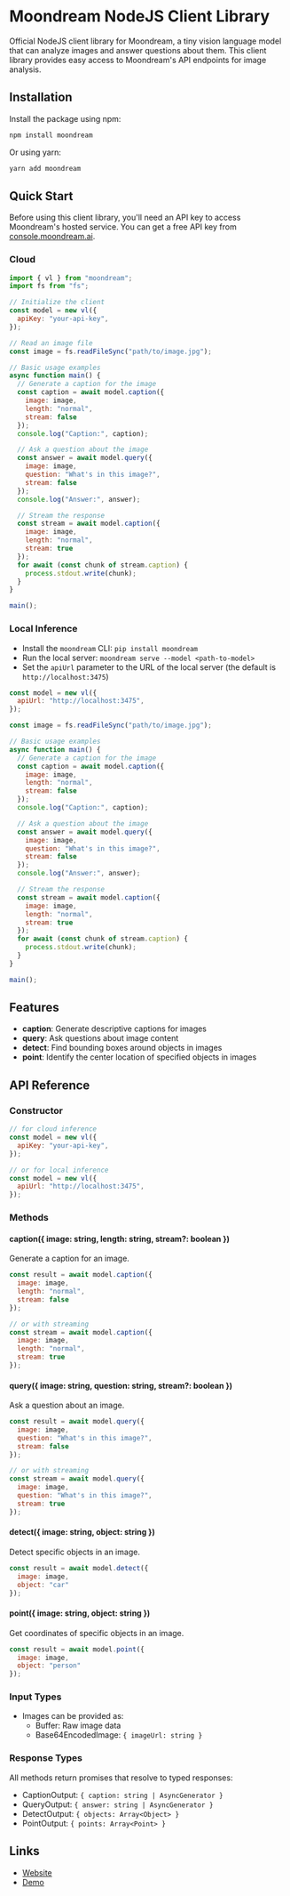 # Moondream NodeJS Client Library

Official NodeJS client library for Moondream, a tiny vision language model that can
analyze images and answer questions about them. This client library provides easy
access to Moondream's API endpoints for image analysis.

## Installation

Install the package using npm:

```bash
npm install moondream
```

Or using yarn:

```bash
yarn add moondream
```

## Quick Start

Before using this client library, you'll need an API key to access Moondream's hosted service.
You can get a free API key from [console.moondream.ai](https://console.moondream.ai).

### Cloud

```javascript
import { vl } from "moondream";
import fs from "fs";

// Initialize the client
const model = new vl({
  apiKey: "your-api-key",
});

// Read an image file
const image = fs.readFileSync("path/to/image.jpg");

// Basic usage examples
async function main() {
  // Generate a caption for the image
  const caption = await model.caption({
    image: image,
    length: "normal",
    stream: false
  });
  console.log("Caption:", caption);

  // Ask a question about the image
  const answer = await model.query({
    image: image,
    question: "What's in this image?",
    stream: false
  });
  console.log("Answer:", answer);

  // Stream the response
  const stream = await model.caption({
    image: image,
    length: "normal",
    stream: true
  });
  for await (const chunk of stream.caption) {
    process.stdout.write(chunk);
  }
}

main();
```

### Local Inference

- Install the `moondream` CLI: `pip install moondream`
- Run the local server: `moondream serve --model <path-to-model>`
- Set the `apiUrl` parameter to the URL of the local server (the default is `http://localhost:3475`)

```javascript
const model = new vl({
  apiUrl: "http://localhost:3475",
});

const image = fs.readFileSync("path/to/image.jpg");

// Basic usage examples
async function main() {
  // Generate a caption for the image
  const caption = await model.caption({
    image: image,
    length: "normal",
    stream: false
  });
  console.log("Caption:", caption);

  // Ask a question about the image
  const answer = await model.query({
    image: image,
    question: "What's in this image?",
    stream: false
  });
  console.log("Answer:", answer);

  // Stream the response
  const stream = await model.caption({
    image: image,
    length: "normal",
    stream: true
  });
  for await (const chunk of stream.caption) {
    process.stdout.write(chunk);
  }
}

main();
```

## Features

- **caption**: Generate descriptive captions for images
- **query**: Ask questions about image content
- **detect**: Find bounding boxes around objects in images
- **point**: Identify the center location of specified objects in images

## API Reference

### Constructor

```javascript
// for cloud inference
const model = new vl({
  apiKey: "your-api-key",
});

// or for local inference
const model = new vl({
  apiUrl: "http://localhost:3475",
});
```

### Methods

#### caption({ image: string, length: string, stream?: boolean })

Generate a caption for an image.

```javascript
const result = await model.caption({
  image: image,
  length: "normal",
  stream: false
});

// or with streaming
const stream = await model.caption({
  image: image,
  length: "normal",
  stream: true
});
```

#### query({ image: string, question: string, stream?: boolean })

Ask a question about an image.

```javascript
const result = await model.query({
  image: image,
  question: "What's in this image?",
  stream: false
});

// or with streaming
const stream = await model.query({
  image: image,
  question: "What's in this image?",
  stream: true
});
```

#### detect({ image: string, object: string })

Detect specific objects in an image.

```javascript
const result = await model.detect({
  image: image,
  object: "car"
});
```

#### point({ image: string, object: string })

Get coordinates of specific objects in an image.

```javascript
const result = await model.point({
  image: image,
  object: "person"
});
```

### Input Types

- Images can be provided as:
  - Buffer: Raw image data
  - Base64EncodedImage: `{ imageUrl: string }`

### Response Types

All methods return promises that resolve to typed responses:

- CaptionOutput: `{ caption: string | AsyncGenerator }`
- QueryOutput: `{ answer: string | AsyncGenerator }`
- DetectOutput: `{ objects: Array<Object> }`
- PointOutput: `{ points: Array<Point> }`

## Links

- [Website](https://moondream.ai/)
- [Demo](https://moondream.ai/playground)
